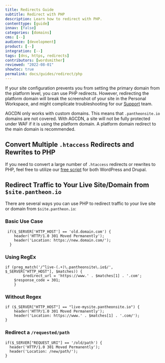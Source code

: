 ```yaml
---
title: Redirects Guide
subtitle: Redirect with PHP
description: Learn how to redirect with PHP.
contenttype: [guide]
innav: [false]
categories: [domains]
cms: [--]
audience: [development]
product: [--]
integration: [--]
tags: [dns, https, redirects]
contributors: [wordsmither]
reviewed: "2022-08-01"
showtoc: true
permalink: docs/guides/redirect/php
---
```


If your site configuration prevents you from setting the primary domain from the platform level, you can use PHP redirects. However, redirecting the platform domain will break the screenshot of your site in the Personal Workspace, and might complicate troubleshooting for our [Support](/guides/support/contact-support/) team.

AGCDN only works with custom domains. This means that `.pantheonsite.io` domains are not covered. With AGCDN, a site will not be fully protected under WAF if it is using the platform domain. A platform domain redirect to the main domain is recommended. 

<Partial file="_redirects.md" />

## Convert Multiple `.htaccess` Redirects and Rewrites to PHP
If you need to convert a large number of `.htaccess` redirects or rewrites to PHP, feel free to utilize our [free script](https://github.com/Pantheon-SE/pantheon-htaccess-rewrites) for both WordPress and Drupal.

## Redirect Traffic to Your Live Site/Domain from `$site.pantheon.io`

There are several ways you can use PHP to redirect traffic to your live site or domain from `$site.pantheon.io`:

### Basic Use Case

```php:title=wp-config.php%20or%20settings.php
 if($_SERVER['HTTP_HOST'] == 'old.domain.com') {
    header('HTTP/1.0 301 Moved Permanently');
    header('Location: https://new.domain.com/');
  }
```

### Using RegEx

```php:title=wp-config.php%20or%20settings.php
if (preg_match('/^live-(.+)\.pantheonsite\.io$/', $_SERVER["HTTP_HOST"], $matches)) {
		$redirect_url = 'https://www.' . $matches[1] . '.com';
    $response_code = 301;
	}
```

### Without Regex

```php:title=wp-config.php%20or%20settings.php
if ($_SERVER["HTTP_HOST"] == "live-mysite.pantheonsite.io") {
    header('HTTP/1.0 301 Moved Permanently');
    header('Location: https://www.' . $matches[1] . '.com/');
}
```

### Redirect a `/requested/path`

```php:title=wp-config.php%20or%20settings.php
if($_SERVER["REQUEST_URI"] == '/old/path') {
  header('HTTP/1.0 301 Moved Permanently');
  header('Location: /new/path/');
}
```
